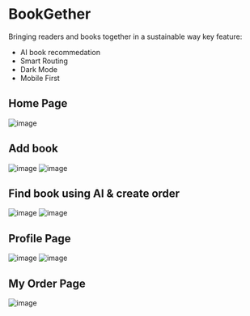 # BookGether
Bringing readers and books together in a sustainable way
key feature:
* AI book recommedation
* Smart Routing
* Dark Mode
* Mobile First

## Home Page
![image](https://github.com/user-attachments/assets/b57028de-fc38-40ee-836b-553a9b021b95)

## Add book
![image](https://github.com/user-attachments/assets/4801273b-4b2f-4fd0-92d0-69dc462c252e)
![image](https://github.com/user-attachments/assets/b407102c-7dc2-4c74-ad4a-8e16f3724ad5)


## Find book using AI & create order
![image](https://github.com/user-attachments/assets/4de1e804-f56a-4fc2-be18-f13483bcf6eb) ![image](https://github.com/user-attachments/assets/6e69c6b4-9151-4237-9aea-c5e8026a0276)

## Profile Page
![image](https://github.com/user-attachments/assets/41c26994-4d0d-4222-b292-66ac27193bf6)
![image](https://github.com/user-attachments/assets/6d0b5343-bf89-4cf5-a16e-86a4307cb875)


## My Order Page
![image](https://github.com/user-attachments/assets/6a285b5e-86c8-4201-b7cf-30f4ee9397dd)
